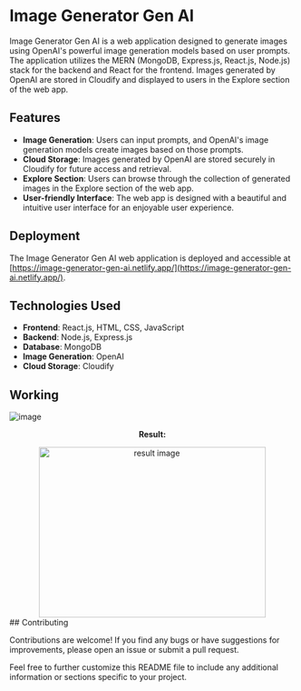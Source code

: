 # Image Generator Gen AI

Image Generator Gen AI is a web application designed to generate images using OpenAI's powerful image generation models based on user prompts. The application utilizes the MERN (MongoDB, Express.js, React.js, Node.js) stack for the backend and React for the frontend. Images generated by OpenAI are stored in Cloudify and displayed to users in the Explore section of the web app.

## Features

- **Image Generation**: Users can input prompts, and OpenAI's image generation models create images based on those prompts.
- **Cloud Storage**: Images generated by OpenAI are stored securely in Cloudify for future access and retrieval.
- **Explore Section**: Users can browse through the collection of generated images in the Explore section of the web app.
- **User-friendly Interface**: The web app is designed with a beautiful and intuitive user interface for an enjoyable user experience.

## Deployment

The Image Generator Gen AI web application is deployed and accessible at [https://image-generator-gen-ai.netlify.app/](https://image-generator-gen-ai.netlify.app/).

## Technologies Used

- **Frontend**: React.js, HTML, CSS, JavaScript
- **Backend**: Node.js, Express.js
- **Database**: MongoDB
- **Image Generation**: OpenAI
- **Cloud Storage**: Cloudify

## Working

![image](https://github.com/samad-mohammed/genAI-image-generator-MERN/assets/129748059/28ec2def-9608-4786-b491-66b8604292dc)

<div style="text-align:center">
  <p><strong>Result:</strong></p>
  <img src="https://github.com/samad-mohammed/genAI-image-generator-MERN/assets/129748059/7f9b455f-b73e-45c2-9a4b-ced68b4e04d7" alt="result image" width="400" height="300">
</div>
## Contributing

Contributions are welcome! If you find any bugs or have suggestions for improvements, please open an issue or submit a pull request.

Feel free to further customize this README file to include any additional information or sections specific to your project.

